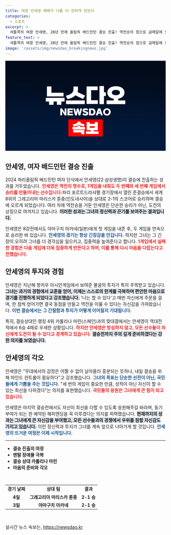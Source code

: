 ```yaml
---
title: 여왕 안세영 패배가 나를 더 강하게 만든다
categories:
  - 스포츠
excerpt: >
  셔틀콕의 여왕 안세영, 28년 만에 올림픽 배드민턴 결승 진출! 역전승의 힘으로 금메달에 도전하는 그녀의 이야기와 결승 상대는 카롤리나 마린. 응원으로 힘을 주자!
feature_text: >
  셔틀콕의 여왕 안세영, 28년 만에 올림픽 배드민턴 결승 진출! 역전승의 힘으로 금메달에 도전하는 그녀의 이야기와 결승 상대는 카롤리나 마린. 응원으로 힘을 주자!
image: '/assets/img/newsdao_breakingnews.jpg'
---
```


<p><img src="/assets/img/newsdao_breakingnews.jpg" alt="firstkoreanews 속보" /></p>

<h2 data-ke-size="size26">안세영, 여자 배드민턴 결승 진출</h2>

<p data-ke-size="size16">2024 파리올림픽 배드민턴 여자 단식에서 안세영(22·삼성생명)이 결승에 진출하는 성과를 거두었습니다. <b><span style="color: #ee2323;">안세영은 역전의 명수로, 1게임을 내줘도 두 번째와 세 번째 게임에서 승리를 만들어내는 선수입니다.</span></b>파리 포르트드라샤펠 경기장에서 열린 준결승에서 세계 8위의 그레고리아 마리스카 툰중(인도네시아)을 상대로 2-1의 스코어로 승리하며 결승에 오르게 되었습니다. 여러 차례 역전승을 거둔 안세영은 단순한 승리가 아닌, 도전의 상징으로 여겨지고 있습니다. <b><span style="background-color: #21538527;">이러한 성과는 그녀의 정신력과 끈기를 보여주는 결과입니다.</span></b> </p>

<p data-ke-size="size16">안세영은 8강전에서도 야마구치 아카네(일본)에게 첫 게임을 내준 후, 두 게임을 연속으로 승리한 바 있습니다. <b><span style="color: #1a5490;">안세영의 경기는 항상 긴장감을 안깁니다.</span></b> 하지만 그녀는 그 긴장이 오히려 그녀를 더 경각심을 일으키고, 집중력을 높여준다고 합니다. <b><span style="color: #ee2323;">1게임에서 실패한 경험은 다음 게임에 더욱 집중하게 만든다고 하며, 이를 통해 다시 마음을 다잡는다고 전했습니다.</span></b> </p>

<h2 data-ke-size="size26">안세영의 투지와 경험</h2>

<p data-ke-size="size16">안세영은 지난해 항저우 아시안게임에서 보여준 불굴의 투지가 특히 주목받고 있습니다. <b><span style="background-color: #21538527;">그녀는 과거의 경험에서 교훈을 얻어, 이제는 스스로의 한계를 극복하며 편안한 마음으로 경기를 진행하게 되었다고 강조했습니다.</span></b> '나는 할 수 있다'고 매번 자신에게 주문을 걸며, 한 점씩 얻어가면 결국 동점을 만들고 역전을 이룰 수 있다는 자신감을 가져왔습니다. <b><span style="color: #1a5490;">이번 결승에서는 그 간절함과 투지가 어떻게 이어질지 기대됩니다.</span></b> </p>

<p data-ke-size="size16">특히, 결승상대인 랭킹 4위 카롤리나 마린(스페인)과의 맞대결에서는 안세영이 역대전적에서 6승 4패로 우세한 상황입니다. <b><span style="color: #ee2323;">하지만 안세영은 방심하지 않고, 모든 선수들이 자신에게 도전이 될 수 있다고 경계하고 있습니다.</span></b> <b><span style="background-color: #21538527;">결승전까지 주의 깊게 준비하겠다는 강한 의지를 보였습니다.</span></b> </p>

<h2 data-ke-size="size26">안세영의 각오</h2>

<p data-ke-size="size16">안세영은 "무대에서의 감정은 어쩔 수 없이 날아올라 흥분되는 듯하나, 내일 결승을 위해 마인드 컨트롤이 필요하다"고 강조했습니다. <b><span style="color: #1a5490;">그녀의 목표는 단순한 선전이 아닌, 국민들에게 기쁨을 주는 것입니다.</span></b> "세 번의 게임이 중요한 만큼, 성적이 아닌 자신이 할 수 있는 최선을 다하겠다"는 의지를 표현했습니다. <b><span style="color: #ee2323;">국민들의 응원은 그녀에게 큰 힘이 되고 있습니다.</span></b> </p>

<p data-ke-size="size16">안세영은 마지막 결승전에서도 자신이 최선을 다할 수 있도록 응원해주길 바라며, 동기부여가 되는 한 예약된 해피엔딩을 꼭 이루겠다는 의지를 피력했습니다. <b><span style="background-color: #21538527;">현재까지의 성과는 그녀에게 큰 자신감을 부여했고, 모든 선수들과의 경쟁에서 우위를 점할 자신감도 가지고 있습니다.</span></b> 이런 정신력과 투지가 그녀를 계속 앞으로 나아가게 할 것입니다. <b><span style="color: #1a5490;">안세영의 뜨거운 여정은 이제 시작입니다.</span></b> </p>

<hr>

<ul>
    <li><b>결승 진출의 여정</b></li>
    <li><b>멘탈 장애물 극복</b></li>
    <li><b>결승 상대 카롤리나 마린</b></li>
    <li><b>마음의 준비와 각오</b></li>
</ul>

<p data-ke-size="size16">&nbsp;</p>

<table style="width: 100%; border-collapse: collapse;">
    <tr>
        <td style="text-align: center; height: 17px;"><b>경기 날짜</b></td>
        <td style="text-align: center; height: 17px;"><b>상대 팀</b></td>
        <td style="text-align: center; height: 17px;"><b>결과</b></td>
    </tr>
    <tr>
        <td style="text-align: center; height: 17px;"><b>4일</b></td>
        <td style="text-align: center; height: 17px;"><b>그레고리아 마리스카 툰중</b></td>
        <td style="text-align: center; height: 17px;"><b>2-1 승</b></td>
    </tr>
    <tr>
        <td style="text-align: center; height: 17px;"><b>3일</b></td>
        <td style="text-align: center; height: 17px;"><b>야마구치 아카네</b></td>
        <td style="text-align: center; height: 17px;"><b>2-1 승</b></td>
    </tr>
</table>

<p data-ke-size="size16">&nbsp;</p>
실시간 뉴스 속보는, <a href="https://newsdao.kr" rel="dofollow">https://newsdao.kr</a>


